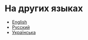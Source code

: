 # На других языках

* [English](https://hpmor-en.drookbook.com)
* [Русский](https://hpmor-ru.drookbook.com)
* [Українська](https://hpmor-ua.drookbook.com)

